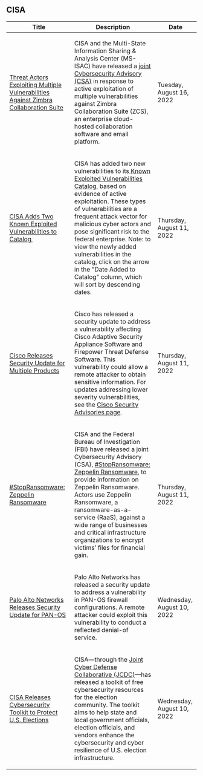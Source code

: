 ## CISA
|Title|Description|Date|
|---|---|---|
| [Threat Actors Exploiting Multiple Vulnerabilities Against Zimbra Collaboration Suite](https://www.cisa.gov/uscert/ncas/current-activity/2022/08/16/threat-actors-exploiting-multiple-vulnerabilities-against-zimbra) | <p>CISA and the Multi-State Information Sharing &amp; Analysis Center (MS-ISAC) have released a <a href="https://www.cisa.gov/uscert/ncas/alerts/aa22-228a">joint Cybersecurity Advisory (CSA)</a> in response to active exploitation of multiple vulnerabilities against Zimbra Collaboration Suite (ZCS), an enterprise cloud-hosted collaboration software and email platform. </p> | Tuesday, August 16, 2022 |
| [CISA Adds Two Known Exploited Vulnerabilities to Catalog ](https://www.cisa.gov/uscert/ncas/current-activity/2022/08/11/cisa-adds-two-known-exploited-vulnerabilities-catalog) | <p>CISA has added two new vulnerabilities to its<a href="https://www.cisa.gov/known-exploited-vulnerabilities-catalog"> Known Exploited Vulnerabilities Catalog</a>, based on evidence of active exploitation. These types of vulnerabilities are a frequent attack vector for malicious cyber actors and pose significant risk to the federal enterprise. Note: to view the newly added vulnerabilities in the catalog, click on the arrow in the "Date Added to Catalog" column, which will sort by descending dates. </p> | Thursday, August 11, 2022 |
| [Cisco Releases Security Update for Multiple Products](https://www.cisa.gov/uscert/ncas/current-activity/2022/08/11/cisco-releases-security-update-multiple-products) | <p>Cisco has released a security update to address a vulnerability affecting Cisco Adaptive Security Appliance Software and Firepower Threat Defense Software. This vulnerability could allow a remote attacker to obtain sensitive information. For updates addressing lower severity vulnerabilities, see the <a href="https://tools.cisco.com/security/center/publicationListing.x">Cisco Security Advisories page</a>.</p> | Thursday, August 11, 2022 |
| [#StopRansomware: Zeppelin Ransomware](https://www.cisa.gov/uscert/ncas/current-activity/2022/08/11/stopransomware-zeppelin-ransomware) | <p>CISA and the Federal Bureau of Investigation (FBI) have released a joint Cybersecurity Advisory (CSA), <a href="https://www.cisa.gov/uscert/ncas/alerts/aa22-223a">#StopRansomware: Zeppelin Ransomware</a>, to provide information on Zeppelin Ransomware. Actors use Zeppelin Ransomware, a ransomware-as-a-service (RaaS), against a wide range of businesses and critical infrastructure organizations to encrypt victims’ files for financial gain.</p> | Thursday, August 11, 2022 |
| [Palo Alto Networks Releases Security Update for PAN-OS ](https://www.cisa.gov/uscert/ncas/current-activity/2022/08/10/palo-alto-networks-releases-security-update-pan-os) | <p>Palo Alto Networks has released a security update to address a vulnerability in PAN-OS firewall configurations. A remote attacker could exploit this vulnerability to conduct a reflected denial-of service.</p> | Wednesday, August 10, 2022 |
| [CISA Releases Cybersecurity Toolkit to Protect U.S. Elections ](https://www.cisa.gov/uscert/ncas/current-activity/2022/08/10/cisa-releases-cybersecurity-toolkit-protect-us-elections) | <p>CISA—through the <a href="https://www.cisa.gov/jcdc">Joint Cyber Defense Collaborative (JCDC)</a>—has released a toolkit of free cybersecurity resources for the election community. The toolkit aims to help state and local government officials, election officials, and vendors enhance the cybersecurity and cyber resilience of U.S. election infrastructure.</p> | Wednesday, August 10, 2022 |
